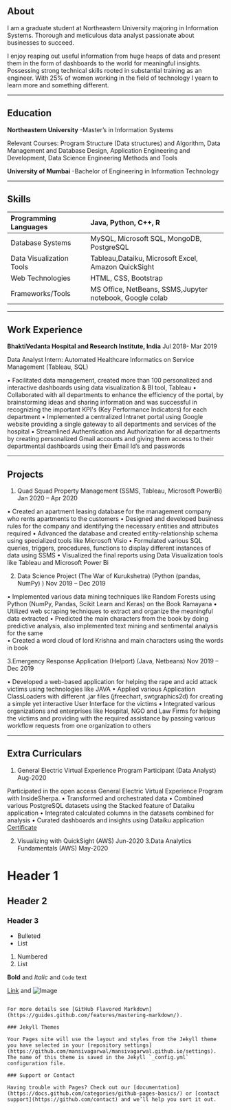 ## About

I am a graduate student at Northeastern University majoring in Information Systems. Thorough and meticulous data analyst passionate about businesses to succeed.

I enjoy reaping out useful information from huge heaps of data and present them in the form of dashboards to the world for meaningful insights. Possessing strong technical skills rooted in substantial training as an engineer. With 25% of women working in the field of technology I yearn to learn more and something different.

* * *

## Education
**Northeastern University**
-Master’s in Information Systems

 Relevant Courses: Program Structure (Data structures) and Algorithm, Data Management and Database Design, Application Engineering and Development, Data Science Engineering Methods and Tools

**University of Mumbai**
-Bachelor of Engineering in Information Technology

* * *

## Skills


|  Programming Languages      |  Java, Python, C++, R                                     |
|   :-------------------------|  :--------------------------------------------------------|
|  Database Systems           |  MySQL, Microsoft SQL, MongoDB, PostgreSQL                | 
|  Data Visualization Tools   |  Tableau,Dataiku, Microsoft Excel, Amazon QuickSight      | 
|  Web Technologies           |  HTML, CSS, Bootstrap                                     | 
|  Frameworks/Tools           |  MS Office, NetBeans, SSMS,Jupyter notebook, Google colab | 

* * *
## Work Experience
**BhaktiVedanta Hospital and Research Institute, India**                                                                        Jul 2018- Mar 2019 

Data Analyst Intern: Automated Healthcare Informatics on Service Management (Tableau, SQL)

•	Facilitated data management, created more than 100 personalized and interactive dashboards using data visualization & BI tool, Tableau
•	Collaborated with all departments to enhance the efficiency of the portal, by brainstorming ideas and sharing information and was successful in recognizing the important KPI's (Key Performance Indicators) for each department
•	Implemented a centralized Intranet portal using Google website providing a single gateway to all departments and services of the hospital
•	Streamlined Authentication and Authorization for all departments by creating personalized Gmail accounts and giving them access to their departmental dashboards using their Email Id’s and passwords 

* * *
## Projects
1.  Quad Squad Property Management (SSMS, Tableau, Microsoft PowerBi)                                        Jan 2020 – Apr 2020

•	Created an apartment leasing database for the management company who rents apartments to the customers
•	Designed and developed business rules for the company and identifying the necessary entities and attributes required
•	Advanced the database and created entity-relationship schema using specialized tools like Microsoft Visio
•	Formulated various SQL queries, triggers, procedures, functions to display different instances of data using SSMS
•	Visualized the final reports using Data Visualization tools like Tableau and Microsoft Power Bi

2. Data Science Project (The War of Kurukshetra) (Python (pandas, NumPy) )                                            Nov 2019 – Dec 2019

•	Implemented various data mining techniques like Random Forests using Python (NumPy, Pandas, Scikit Learn and Keras) on the Book Ramayana
•	Utilized web scraping techniques to extract and organize the meaningful data extracted
•	Predicted the main characters from the book by doing predictive analysis, also implemented text mining and sentimental analysis for the same  
•	Created a word cloud of lord Krishna and main characters using the words in book

3.Emergency Response Application (Helport) (Java, Netbeans)                                                               Nov 2019 – Dec 2019

•	Developed a web-based application for helping the rape and acid attack victims using technologies like JAVA
•	Applied various Application ClassLoaders with different .jar files (jfreechart, swtgraphics2d) for creating a simple yet interactive User Interface for the victims
•	Integrated various organizations and enterprises like Hospital, NGO and Law Firms for helping the victims and providing with the required assistance by passing various workflow requests from one organization to others

* * *
## Extra Curriculars
1. General Electric Virtual Experience Program Participant (Data Analyst)			                        Aug-2020

Participated in the open access General Electric Virtual Experience Program with InsideSherpa. 
•	Transformed and orchestrated data 
•	Combined various PostgreSQL datasets using the Stacked feature of Dataiku application
•	Integrated calculated columns in the datasets combined for analysis 
•	Curated dashboards and insights using Dataiku application
[Certificate](https://insidesherpa.s3.amazonaws.com/completion-certificates/General%20Electric%20%28GE%29/ThbphD5N5WRsd9Mxo_General%20Electric_SbMGBNTAmnejoGgA7_completion_certificate.pdf)

2. Visualizing with QuickSight (AWS)                           Jun-2020
3.Data Analytics Fundamentals  (AWS)                           May-2020


# Header 1
## Header 2
### Header 3

- Bulleted
- List

1. Numbered
2. List

**Bold** and _Italic_ and `Code` text

[Link](url) and ![Image](src)
```

For more details see [GitHub Flavored Markdown](https://guides.github.com/features/mastering-markdown/).

### Jekyll Themes

Your Pages site will use the layout and styles from the Jekyll theme you have selected in your [repository settings](https://github.com/mansivagarwal/mansivagarwal.github.io/settings). The name of this theme is saved in the Jekyll `_config.yml` configuration file.

### Support or Contact

Having trouble with Pages? Check out our [documentation](https://docs.github.com/categories/github-pages-basics/) or [contact support](https://github.com/contact) and we’ll help you sort it out.
